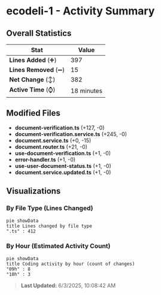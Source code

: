 # ecodeli-1 - Activity Summary 

## Overall Statistics

| Stat                   | Value                                                             |
| ---------------------- | ----------------------------------------------------------------- |
| **Lines Added** (➕)   | 397                                          |
| **Lines Removed** (➖) | 15                                        |
| **Net Change** (↕)    | 382                |
| **Active Time** (⌚)   | 18 minutes |


## Modified Files
- **document-verification.ts** (+127, -0)
- **document-verification.service.ts** (+245, -0)
- **document.service.ts** (+0, -15)
- **document.router.ts** (+21, -0)
- **use-document-verification.ts** (+1, -0)
- **error-handler.ts** (+1, -0)
- **use-user-document-status.ts** (+1, -0)
- **document.service.updated.ts** (+1, -0)

## Visualizations

### By File Type (Lines Changed)

```mermaid
pie showData
title Lines changed by file type
".ts" : 412
```

### By Hour (Estimated Activity Count)

```mermaid
pie showData
title Coding activity by hour (count of changes)
"09h" : 8
"10h" : 3
```


> **Last Updated:** 6/3/2025, 10:08:42 AM
